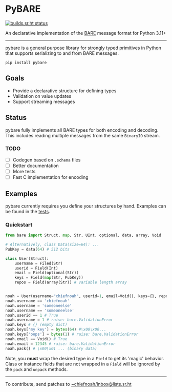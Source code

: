 # PyBARE
[![builds.sr.ht status](https://builds.sr.ht/~chiefnoah/pybare.svg)](https://builds.sr.ht/~chiefnoah/pybare?)

An declarative implementation of the [BARE](https://baremessages.org/) message
format for Python 3.11+

---

pybare is a general purpose library for strongly typed primitives in Python that
supports serializing to and from BARE messages.

```shell
pip install pybare
```

## Goals

* Provide a declarative structure for defining types
* Validation on value updates
* Support streaming messages

## Status

pybare fully implements all BARE types for both encoding and decoding. This
includes reading multiple messages from the same `BinaryIO` stream.

### TODO

- [ ] Codegen based on `.schema` files
- [ ] Better documentation
- [ ] More tests
- [ ] Fast C implementation for encoding

## Examples

pybare currently requires you define your structures by hand. Examples can be
found in the
[tests](https://git.sr.ht/~chiefnoah/pybare/tree/master/bare/test_encoder.py).

### Quickstart

```python
from bare import Struct, map, Str, UInt, optional, data, array, Void

# Alternatively, class Data(size=64): ...
PubKey = data(64) # 512 bits

class User(Struct):
    username = Filed(Str)
    userid = Field(Int)
    email = Field(optional(Str))
    keys = Field(map(Str, PubKey))
    repos = Field(array(Str)) # variable length array


noah = User(username="chiefnoah", userid=1, email=Void(), keys={}, repos=[])
noah.username == 'chiefnoah'
noah.username = 'someoneelse'
noah.username == 'someoneelse'
noah.userid == 1 # True
noah.username = 1 # raise: bare.ValidationError
noah.keys # {} (empty dict)
noah.keys['my key'] = bytes(64) #\x00\x00...
noah.keys['oops'] = bytes(1) # raise: bare.ValidationError
noah.email == Void() # True
noah.email = 12345 # raise: bare.ValidationError
noah.pack() # \x00\x01 ... (binary data)
```

Note, you **must** wrap the desired type in a `Field` to get its 'magic' behavior.
Class or instance fields that are not wrapped in a `Field` will be ignored by the `pack`
and `unpack` methods.

---

To contribute, send patches to [~chiefnoah/inbox@lists.sr.ht](mailto:~chiefnoah/inbox@lists.sr.ht)
